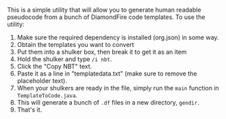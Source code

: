 This is a simple utility that will allow you to generate human readable pseudocode from a bunch of DiamondFire code templates.
To use the utility:
1. Make sure the required dependency is installed (org.json) in some way.
2. Obtain the templates you want to convert
3. Put them into a shulker box, then break it to get it as an item
4. Hold the shulker and type `/i nbt`.
5. Click the "Copy NBT" text.
6. Paste it as a line in "templatedata.txt" (make sure to remove the placeholder text).
7. When your shulkers are ready in the file, simply run the `main` function in `TemplateToCode.java`.
8. This will generate a bunch of `.df` files in a new directory, `gendir`.
9. That's it.
